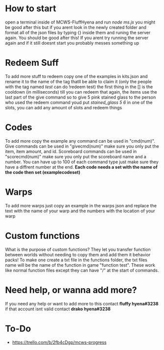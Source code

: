 # How to start
open a terminal inside of MCWS-FluffHyena and run *node ms.js* 
you might be good after this but if you arent look in the newly created folder and format all of the json files by typing {} inside them and runing the server again. 
You should be good after this! If you arent try running the server again and if it still doesnt start you probably messes something up

# Redeem Suff
To add more stuff to redeem copy one of the examples in kits.json and rename it to the name of the tag thatll be able to claim it (only the people with the tag named *test* can do !redeem test) the first thing in the [] is the cooldown (in milliseconds) till you can redeem that again, the items use the last part of the give command so to give 5 pink stained glass to the person who used the redeem command youd put *stained_glass 5 6* in one of the slots, you can add any amount of slots and redeem things

# Codes
To add more copy the example any command can be used in "cmd(num)". Give commands can be used in "givecmd(num)" make sure you only put the item, 
item amount, and id. Scoreboard commands can be used in "scorecmd(num)" make sure you only put the scoreboard name and a number.
You can have up to 100 of each command type just make sure they have a diffrent number at the end. **Each code needs a set with the name of the code then set 
(examplecodeset)** 

# Warps
To add more warps just copy an example in the warps json and replace the text with the name of your warp and the numbers with the location of your warp

# Custom functions
What is the purpose of custom functions? They let you transfer function between worlds without needing to copy them and add them it behavior packs! To make one create a txt file in the functions folder, the txt files name will be the name of the function in game "function test". These work like normal function files except they can have "/" at the start of commands.

# Need help, or wanna add more?
If you need any help or want to add more to this contact **fluffy hyena#3238** if that account isnt valid contact **drako hyena#3238**

# To-Do
- https://trello.com/b/2fb4cDgp/mcws-progress
